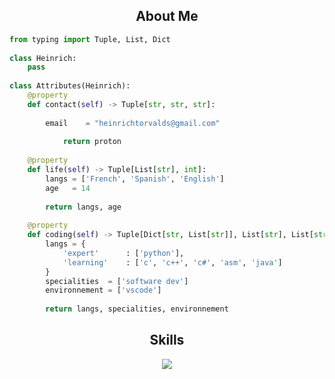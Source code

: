 <!-- <p align="center"> 
     <img alt="" src=https://img.shields.io/github/stars/pyheinrich?style=for-the-badge&?affiliations=OWNER%2CCOLLABORATOR /> 
     <img alt="" src=https://komarev.com/ghpvc/?username=pyheinrich &style=for-the-badge /> 
 </p> --> 
  
  
 <h2 align="center">About Me </h2> 
  
 ```python 
 from typing import Tuple, List, Dict 
  
 class Heinrich: 
     pass 
  
 class Attributes(Heinrich): 
     @property 
     def contact(self) -> Tuple[str, str, str]: 
          
         email    = "heinrichtorvalds@gmail.com" 
  
             return proton 
  
     @property 
     def life(self) -> Tuple[List[str], int]: 
         langs = ['French', 'Spanish', 'English'] 
         age   = 14
  
         return langs, age 
  
     @property 
     def coding(self) -> Tuple[Dict[str, List[str]], List[str], List[str]]: 
         langs = { 
             'expert'      : ['python'],
             'learning'    : ['c', 'c++', 'c#', 'asm', 'java'] 
         } 
         specialities  = ['software dev'] 
         environnement = ['vscode'] 
  
         return langs, specialities, environnement 
 ``` 
 <h2 align="center">Skills </h2> 
  
 <p align="center"> 
   <a href="https://skillicons.dev"> 
     <img src="https://skillicons.dev/icons?i=python,vscode,androidstudio,c,cs,cpp,js,css,html" /> 
   </a> 
 </p> 
     <img alt="" src="https://github-readme-stats.vercel.app/api?username=pyheinrich &theme=tokyonight&show_icons=true"> 
 </p>
     <img alt="" src=https://lanyard.cnrad.dev/api/1115378147630788618/> 
 </p> 
  
 